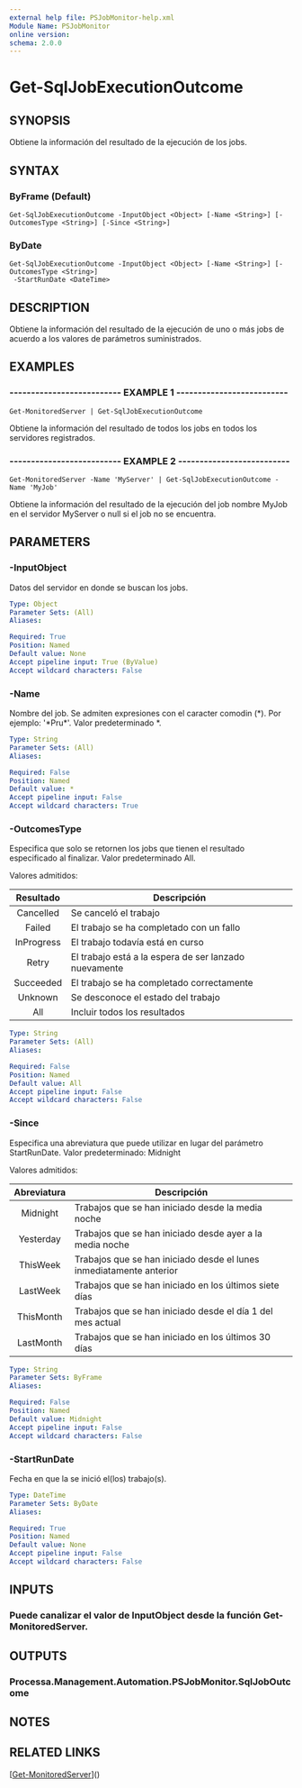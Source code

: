 ```yaml
---
external help file: PSJobMonitor-help.xml
Module Name: PSJobMonitor
online version: 
schema: 2.0.0
---
```


# Get-SqlJobExecutionOutcome

## SYNOPSIS
Obtiene la información del resultado de la ejecución de los jobs.

## SYNTAX

### ByFrame (Default)
```
Get-SqlJobExecutionOutcome -InputObject <Object> [-Name <String>] [-OutcomesType <String>] [-Since <String>]
```

### ByDate
```
Get-SqlJobExecutionOutcome -InputObject <Object> [-Name <String>] [-OutcomesType <String>]
 -StartRunDate <DateTime>
```

## DESCRIPTION
Obtiene la información del resultado de la ejecución de uno o más jobs de acuerdo a los valores de parámetros suministrados.

## EXAMPLES

### -------------------------- EXAMPLE 1 --------------------------
```
Get-MonitoredServer | Get-SqlJobExecutionOutcome
```

Obtiene la información del resultado de todos los jobs en todos los servidores registrados.

### -------------------------- EXAMPLE 2 --------------------------
```
Get-MonitoredServer -Name 'MyServer' | Get-SqlJobExecutionOutcome -Name 'MyJob'
```

Obtiene la información del resultado de la ejecución del job nombre MyJob en el servidor MyServer o null si el job no se encuentra.

## PARAMETERS

### -InputObject
Datos del servidor en donde se buscan los jobs.

```yaml
Type: Object
Parameter Sets: (All)
Aliases: 

Required: True
Position: Named
Default value: None
Accept pipeline input: True (ByValue)
Accept wildcard characters: False
```

### -Name
Nombre del job.
Se admiten expresiones con el caracter comodin (\*).
Por ejemplo: '\*Pru\*'.
Valor predeterminado \*.

```yaml
Type: String
Parameter Sets: (All)
Aliases: 

Required: False
Position: Named
Default value: *
Accept pipeline input: False
Accept wildcard characters: True
```

### -OutcomesType
Especifica que solo se retornen los jobs que tienen el resultado especificado al finalizar.
Valor predeterminado All.

Valores admitidos:

| Resultado | Descripción |
|:-----:|-------------|
| Cancelled | Se canceló el trabajo |
| Failed | El trabajo se ha completado con un fallo |
| InProgress | El trabajo todavía está en curso |
| Retry | El trabajo está a la espera de ser lanzado nuevamente |
| Succeeded | El trabajo se ha completado correctamente |
| Unknown | Se desconoce el estado del trabajo |
| All | Incluir todos los resultados |

```yaml
Type: String
Parameter Sets: (All)
Aliases: 

Required: False
Position: Named
Default value: All
Accept pipeline input: False
Accept wildcard characters: False
```

### -Since
Especifica una abreviatura que puede utilizar en lugar del parámetro StartRunDate.
Valor predeterminado: Midnight

Valores admitidos:

| Abreviatura | Descripción |
|:-----:|-------------|
| Midnight | Trabajos que se han iniciado desde la media noche |
| Yesterday | Trabajos que se han iniciado desde ayer a la media noche |
| ThisWeek | Trabajos que se han iniciado desde el lunes inmediatamente anterior |
| LastWeek | Trabajos que se han iniciado en los últimos siete días |
| ThisMonth | Trabajos que se han iniciado desde el día 1 del mes actual |
| LastMonth | Trabajos que se han iniciado en los últimos 30 días |

```yaml
Type: String
Parameter Sets: ByFrame
Aliases: 

Required: False
Position: Named
Default value: Midnight
Accept pipeline input: False
Accept wildcard characters: False
```

### -StartRunDate
Fecha en que la se inició el(los) trabajo(s).

```yaml
Type: DateTime
Parameter Sets: ByDate
Aliases: 

Required: True
Position: Named
Default value: None
Accept pipeline input: False
Accept wildcard characters: False
```

## INPUTS

### Puede canalizar el valor de InputObject desde la función Get-MonitoredServer.

## OUTPUTS

### Processa.Management.Automation.PSJobMonitor.SqlJobOutcome

## NOTES

## RELATED LINKS

[[Get-MonitoredServer](Get-MonitoredServer.md)]()

